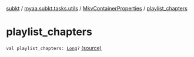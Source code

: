 [subkt](../../index.md) / [myaa.subkt.tasks.utils](../index.md) / [MkvContainerProperties](index.md) / [playlist_chapters](./playlist_chapters.md)

# playlist_chapters

`val playlist_chapters: `[`Long`](https://kotlinlang.org/api/latest/jvm/stdlib/kotlin/-long/index.html)`?` [(source)](https://github.com/Myaamori/SubKt/blob/0.1.12/src/main/kotlin/myaa/subkt/tasks/utils/mkvmerge.kt#L56)
